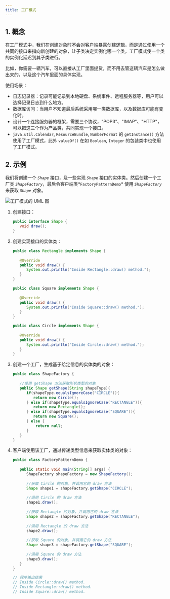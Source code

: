 ```yaml
---
title: 工厂模式
---
```


## 1. 概念

在工厂模式中，我们在创建对象时不会对客户端暴露创建逻辑，而是通过使用一个共同的接口来指向新创建的对象，让子类决定实例化哪一个类，工厂模式使一个类的实例化延迟到其子类进行。

比如，你需要一辆汽车，可以直接从工厂里面提货，而不用去管这辆汽车是怎么做出来的，以及这个汽车里面的具体实现。

使用场景：

-  日志记录器：记录可能记录到本地硬盘、系统事件、远程服务器等，用户可以选择记录日志到什么地方。 
- 数据库访问：当用户不知道最后系统采用哪一类数据库，以及数据库可能有变化时。 
- 设计一个连接服务器的框架，需要三个协议，"POP3"、"IMAP"、"HTTP"，可以把这三个作为产品类，共同实现一个接口。
- `java.util.Calendar`, `ResourceBundle`, `NumberFormat` 的 `getInstance()` 方法使用了工厂模式，此外 `valueOf()` 在如 `Boolean`, `Integer` 的包装类中也使用了工厂模式。

## 2. 示例

我们将创建一个 *`Shape`* 接口，及一些实现 *`Shape`* 接口的实体类。然后创建一个工厂类 *`ShapeFactory`*，最后令客户端类*`FactoryPatternDemo`* 使用 *`ShapeFactory`* 来获取 *`Shape`* 对象。

![工厂模式的 UML 图](https://figure-bed.chua-n.com/notebook/Java/70.jpg)

1. 创建接口：

    ```java
    public interface Shape {
       void draw();
    }
    ```

2. 创建实现接口的实体类：

    ```java
    public class Rectangle implements Shape {
     
       @Override
       public void draw() {
          System.out.println("Inside Rectangle::draw() method.");
       }
    }
    ```

    ```java
    public class Square implements Shape {
     
       @Override
       public void draw() {
          System.out.println("Inside Square::draw() method.");
       }
    }
    ```

    ```java
    public class Circle implements Shape {
     
       @Override
       public void draw() {
          System.out.println("Inside Circle::draw() method.");
       }
    }
    ```

3. 创建一个工厂，生成基于给定信息的实体类的对象：

    ```java
    public class ShapeFactory {
        
       //使用 getShape 方法获取形状类型的对象
       public Shape getShape(String shapeType){   
          if(shapeType.equalsIgnoreCase("CIRCLE")){
             return new Circle();
          } else if(shapeType.equalsIgnoreCase("RECTANGLE")){
             return new Rectangle();
          } else if(shapeType.equalsIgnoreCase("SQUARE")){
             return new Square();
          } else {
              return null;
          }
       }
    }
    ```

4. 客户端使用该工厂，通过传递类型信息来获取实体类的对象：

    ```java
    public class FactoryPatternDemo {
     
       public static void main(String[] args) {
          ShapeFactory shapeFactory = new ShapeFactory();
     
          //获取 Circle 的对象，并调用它的 draw 方法
          Shape shape1 = shapeFactory.getShape("CIRCLE");
     
          //调用 Circle 的 draw 方法
          shape1.draw();
     
          //获取 Rectangle 的对象，并调用它的 draw 方法
          Shape shape2 = shapeFactory.getShape("RECTANGLE");
     
          //调用 Rectangle 的 draw 方法
          shape2.draw();
     
          //获取 Square 的对象，并调用它的 draw 方法
          Shape shape3 = shapeFactory.getShape("SQUARE");
     
          //调用 Square 的 draw 方法
          shape3.draw();
       }
    }
    ```

    ```java
    // 程序输出结果
    // Inside Circle::draw() method.
    // Inside Rectangle::draw() method.
    // Inside Square::draw() method.
    ```

